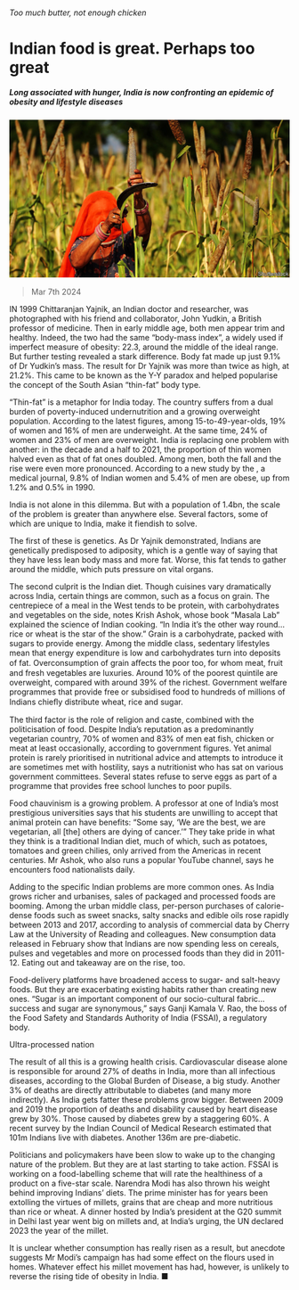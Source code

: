 ###### Too much butter, not enough chicken

# Indian food is great. Perhaps too great 

##### Long associated with hunger, India is now confronting an epidemic of obesity and lifestyle diseases 

![image](images/20240309_ASP002.jpg) 

> Mar 7th 2024 

IN 1999 Chittaranjan Yajnik, an Indian doctor and researcher, was photographed with his friend and collaborator, John Yudkin, a British professor of medicine. Then in early middle age, both men appear trim and healthy. Indeed, the two had the same “body-mass index”, a widely used if imperfect measure of obesity: 22.3, around the middle of the ideal range. But further testing revealed a stark difference. Body fat made up just 9.1% of Dr Yudkin’s mass. The result for Dr Yajnik was more than twice as high, at 21.2%. This came to be known as the Y-Y paradox and helped popularise the concept of the South Asian “thin-fat” body type. 

“Thin-fat” is a metaphor for India today. The country suffers from a dual burden of poverty-induced undernutrition and a growing overweight population. According to the latest figures, among 15-to-49-year-olds, 19% of women and 16% of men are underweight. At the same time, 24% of women and 23% of men are overweight. India is replacing one problem with another: in the decade and a half to 2021, the proportion of thin women halved even as that of fat ones doubled. Among men, both the fall and the rise were even more pronounced. According to a new study by the , a medical journal, 9.8% of Indian women and 5.4% of men are obese, up from 1.2% and 0.5% in 1990. 

India is not alone in this dilemma. But with a population of 1.4bn, the scale of the problem is greater than anywhere else. Several factors, some of which are unique to India, make it fiendish to solve. 

The first of these is genetics. As Dr Yajnik demonstrated, Indians are genetically predisposed to adiposity, which is a gentle way of saying that they have less lean body mass and more fat. Worse, this fat tends to gather around the middle, which puts pressure on vital organs. 

The second culprit is the Indian diet. Though cuisines vary dramatically across India, certain things are common, such as a focus on grain. The centrepiece of a meal in the West tends to be protein, with carbohydrates and vegetables on the side, notes Krish Ashok, whose book “Masala Lab” explained the science of Indian cooking. “In India it’s the other way round…rice or wheat is the star of the show.” Grain is a carbohydrate, packed with sugars to provide energy. Among the middle class, sedentary lifestyles mean that energy expenditure is low and carbohydrates turn into deposits of fat. Overconsumption of grain aﬀects the poor too, for whom meat, fruit and fresh vegetables are luxuries. Around 10% of the poorest quintile are overweight, compared with around 39% of the richest. Government welfare programmes that provide free or subsidised food to hundreds of millions of Indians chieﬂy distribute wheat, rice and sugar.

The third factor is the role of religion and caste, combined with the politicisation of food. Despite India’s reputation as a predominantly vegetarian country, 70% of women and 83% of men eat fish, chicken or meat at least occasionally, according to government figures. Yet animal protein is rarely prioritised in nutritional advice and attempts to introduce it are sometimes met with hostility, says a nutritionist who has sat on various government committees. Several states refuse to serve eggs as part of a programme that provides free school lunches to poor pupils. 

Food chauvinism is a growing problem. A professor at one of India’s most prestigious universities says that his students are unwilling to accept that animal protein can have benefits: “Some say, ‘We are the best, we are vegetarian, all [the] others are dying of cancer.’” They take pride in what they think is a traditional Indian diet, much of which, such as potatoes, tomatoes and green chilies, only arrived from the Americas in recent centuries. Mr Ashok, who also runs a popular YouTube channel, says he encounters food nationalists daily. 

Adding to the specific Indian problems are more common ones. As India grows richer and urbanises, sales of packaged and processed foods are booming. Among the urban middle class, per-person purchases of calorie-dense foods such as sweet snacks, salty snacks and edible oils rose rapidly between 2013 and 2017, according to analysis of commercial data by Cherry Law at the University of Reading and colleagues. New consumption data released in February show that Indians are now spending less on cereals, pulses and vegetables and more on processed foods than they did in 2011-12. Eating out and takeaway are on the rise, too. 

Food-delivery platforms have broadened access to sugar- and salt-heavy foods. But they are exacerbating existing habits rather than creating new ones. “Sugar is an important component of our socio-cultural fabric…success and sugar are synonymous,” says Ganji Kamala V. Rao, the boss of the Food Safety and Standards Authority of India (FSSAI), a regulatory body. 

Ultra-processed nation

The result of all this is a growing health crisis. Cardiovascular disease alone is responsible for around 27% of deaths in India, more than all infectious diseases, according to the Global Burden of Disease, a big study. Another 3% of deaths are directly attributable to diabetes (and many more indirectly). As India gets fatter these problems grow bigger. Between 2009 and 2019 the proportion of deaths and disability caused by heart disease grew by 30%. Those caused by diabetes grew by a staggering 60%. A recent survey by the Indian Council of Medical Research estimated that 101m Indians live with diabetes. Another 136m are pre-diabetic. 

Politicians and policymakers have been slow to wake up to the changing nature of the problem. But they are at last starting to take action. FSSAI is working on a food-labelling scheme that will rate the healthiness of a product on a five-star scale. Narendra Modi has also thrown his weight behind improving Indians’ diets. The prime minister has for years been extolling the virtues of millets, grains that are cheap and more nutritious than rice or wheat. A dinner hosted by India’s president at the G20 summit in Delhi last year went big on millets and, at India’s urging, the UN declared 2023 the year of the millet. 

It is unclear whether consumption has really risen as a result, but anecdote suggests Mr Modi’s campaign has had some effect on the flours used in homes. Whatever effect his millet movement has had, however, is unlikely to reverse the rising tide of obesity in India. ■


